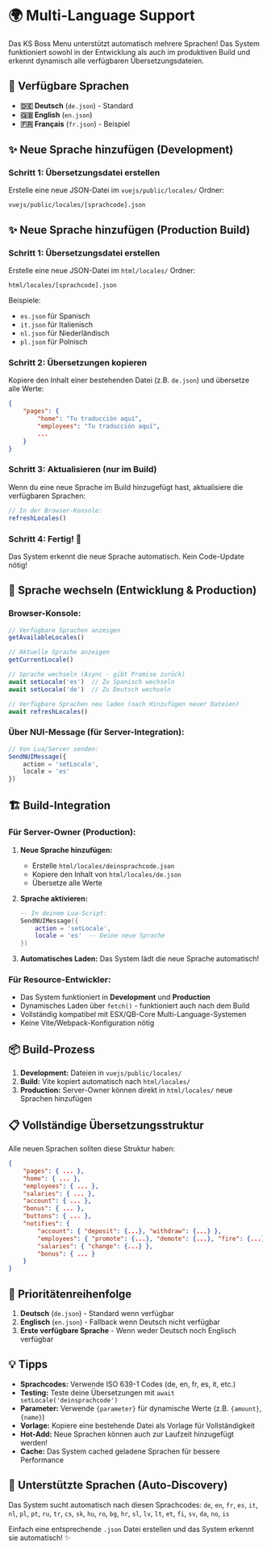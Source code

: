 # 🌍 Multi-Language Support

Das KS Boss Menu unterstützt automatisch mehrere Sprachen! Das System funktioniert sowohl in der Entwicklung als auch im produktiven Build und erkennt dynamisch alle verfügbaren Übersetzungsdateien.

## 📁 Verfügbare Sprachen

- **🇩🇪 Deutsch** (`de.json`) - Standard
- **🇬🇧 English** (`en.json`)
- **🇫🇷 Français** (`fr.json`) - Beispiel

## ✨ Neue Sprache hinzufügen (Development)

### Schritt 1: Übersetzungsdatei erstellen
Erstelle eine neue JSON-Datei im `vuejs/public/locales/` Ordner:

```
vuejs/public/locales/[sprachcode].json
```

## ✨ Neue Sprache hinzufügen (Production Build)

### Schritt 1: Übersetzungsdatei erstellen
Erstelle eine neue JSON-Datei im `html/locales/` Ordner:

```
html/locales/[sprachcode].json
```

Beispiele:
- `es.json` für Spanisch
- `it.json` für Italienisch  
- `nl.json` für Niederländisch
- `pl.json` für Polnisch

### Schritt 2: Übersetzungen kopieren
Kopiere den Inhalt einer bestehenden Datei (z.B. `de.json`) und übersetze alle Werte:

```json
{
    "pages": {
        "home": "Tu traducción aquí",
        "employees": "Tu traducción aquí",
        ...
    }
}
```

### Schritt 3: Aktualisieren (nur im Build)
Wenn du eine neue Sprache im Build hinzugefügt hast, aktualisiere die verfügbaren Sprachen:

```javascript
// In der Browser-Konsole:
refreshLocales()
```

### Schritt 4: Fertig! 🎉
Das System erkennt die neue Sprache automatisch. Kein Code-Update nötig!

## 🔧 Sprache wechseln (Entwicklung & Production)

### Browser-Konsole:
```javascript
// Verfügbare Sprachen anzeigen
getAvailableLocales()

// Aktuelle Sprache anzeigen  
getCurrentLocale()

// Sprache wechseln (Async - gibt Promise zurück)
await setLocale('es')  // Zu Spanisch wechseln
await setLocale('de')  // Zu Deutsch wechseln

// Verfügbare Sprachen neu laden (nach Hinzufügen neuer Dateien)
await refreshLocales()
```

### Über NUI-Message (für Server-Integration):
```javascript
// Von Lua/Server senden:
SendNUIMessage({
    action = 'setLocale',
    locale = 'es'
})
```

## 🏗️ Build-Integration

### Für Server-Owner (Production):
1. **Neue Sprache hinzufügen:**
   - Erstelle `html/locales/deinsprachcode.json`
   - Kopiere den Inhalt von `html/locales/de.json`
   - Übersetze alle Werte
   
2. **Sprache aktivieren:**
   ```lua
   -- In deinem Lua-Script:
   SendNUIMessage({
       action = 'setLocale',
       locale = 'es'  -- Deine neue Sprache
   })
   ```

3. **Automatisches Laden:** Das System lädt die neue Sprache automatisch!

### Für Resource-Entwickler:
- Das System funktioniert in **Development** und **Production**
- Dynamisches Laden über `fetch()` - funktioniert auch nach dem Build
- Vollständig kompatibel mit ESX/QB-Core Multi-Language-Systemen
- Keine Vite/Webpack-Konfiguration nötig

## 📦 Build-Prozess

1. **Development:** Dateien in `vuejs/public/locales/`
2. **Build:** Vite kopiert automatisch nach `html/locales/`
3. **Production:** Server-Owner können direkt in `html/locales/` neue Sprachen hinzufügen

## 📋 Vollständige Übersetzungsstruktur

Alle neuen Sprachen sollten diese Struktur haben:

```json
{
    "pages": { ... },
    "home": { ... },
    "employees": { ... },
    "salaries": { ... },
    "account": { ... },
    "bonus": { ... },
    "buttons": { ... },
    "notifies": {
        "account": { "deposit": {...}, "withdraw": {...} },
        "employees": { "promote": {...}, "demote": {...}, "fire": {...}, "add": {...} },
        "salaries": { "change": {...} },
        "bonus": { ... }
    }
}
```

## 🚀 Prioritätenreihenfolge

1. **Deutsch** (`de.json`) - Standard wenn verfügbar
2. **Englisch** (`en.json`) - Fallback wenn Deutsch nicht verfügbar
3. **Erste verfügbare Sprache** - Wenn weder Deutsch noch Englisch verfügbar

## 💡 Tipps

- **Sprachcodes:** Verwende ISO 639-1 Codes (de, en, fr, es, it, etc.)
- **Testing:** Teste deine Übersetzungen mit `await setLocale('deinsprachcode')`
- **Parameter:** Verwende `{parameter}` für dynamische Werte (z.B. `{amount}`, `{name}`)
- **Vorlage:** Kopiere eine bestehende Datei als Vorlage für Vollständigkeit
- **Hot-Add:** Neue Sprachen können auch zur Laufzeit hinzugefügt werden!
- **Cache:** Das System cached geladene Sprachen für bessere Performance

## 🚀 Unterstützte Sprachen (Auto-Discovery)

Das System sucht automatisch nach diesen Sprachcodes:
`de`, `en`, `fr`, `es`, `it`, `nl`, `pl`, `pt`, `ru`, `tr`, `cs`, `sk`, `hu`, `ro`, `bg`, `hr`, `sl`, `lv`, `lt`, `et`, `fi`, `sv`, `da`, `no`, `is`

Einfach eine entsprechende `.json` Datei erstellen und das System erkennt sie automatisch! ✨
